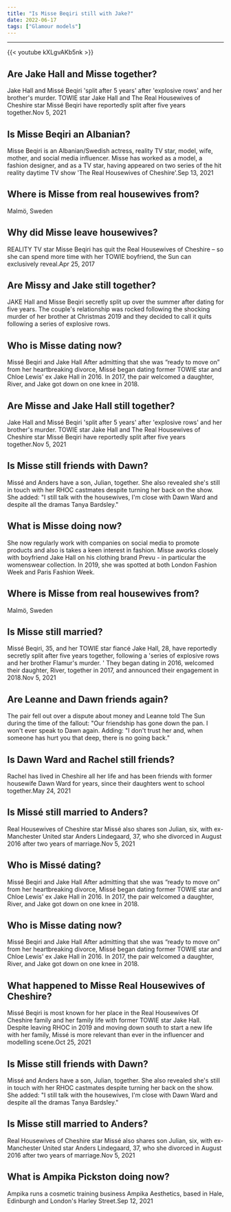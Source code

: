 ```yaml
---
title: "Is Misse Beqiri still with Jake?"
date: 2022-06-17
tags: ["Glamour models"]
---
```


---
{{< youtube kXLgvAKb5nk >}}
## Are Jake Hall and Misse together?
Jake Hall and Missé Beqiri 'split after 5 years' after 'explosive rows' and her brother's murder. TOWIE star Jake Hall and The Real Housewives of Cheshire star Missé Beqiri have reportedly split after five years together.Nov 5, 2021

## Is Misse Beqiri an Albanian?
Misse Beqiri is an Albanian/Swedish actress, reality TV star, model, wife, mother, and social media influencer. Misse has worked as a model, a fashion designer, and as a TV star, having appeared on two series of the hit reality daytime TV show 'The Real Housewives of Cheshire'.Sep 13, 2021

## Where is Misse from real housewives from?
Malmö, Sweden

## Why did Misse leave housewives?
REALITY TV star Misse Beqiri has quit the Real Housewives of Cheshire – so she can spend more time with her TOWIE boyfriend, the Sun can exclusively reveal.Apr 25, 2017

## Are Missy and Jake still together?
JAKE Hall and Misse Beqiri secretly split up over the summer after dating for five years. The couple's relationship was rocked following the shocking murder of her brother at Christmas 2019 and they decided to call it quits following a series of explosive rows.

## Who is Misse dating now?
Missé Beqiri and Jake Hall After admitting that she was “ready to move on” from her heartbreaking divorce, Missé began dating former TOWIE star and Chloe Lewis' ex Jake Hall in 2016. In 2017, the pair welcomed a daughter, River, and Jake got down on one knee in 2018.

## Are Misse and Jake Hall still together?
Jake Hall and Missé Beqiri 'split after 5 years' after 'explosive rows' and her brother's murder. TOWIE star Jake Hall and The Real Housewives of Cheshire star Missé Beqiri have reportedly split after five years together.Nov 5, 2021

## Is Misse still friends with Dawn?
Missé and Anders have a son, Julian, together. She also revealed she's still in touch with her RHOC castmates despite turning her back on the show. She added: "I still talk with the housewives, I'm close with Dawn Ward and despite all the dramas Tanya Bardsley."

## What is Misse doing now?
She now regularly work with companies on social media to promote products and also is takes a keen interest in fashion. Misse aworks closely with boyfriend Jake Hall on his clothing brand Prevu - in particular the womenswear collection. In 2019, she was spotted at both London Fashion Week and Paris Fashion Week.

## Where is Misse from real housewives from?
Malmö, Sweden

## Is Misse still married?
Missé Beqiri, 35, and her TOWIE star fiancé Jake Hall, 28, have reportedly secretly split after five years together, following a 'series of explosive rows and her brother Flamur's murder. ' They began dating in 2016, welcomed their daughter, River, together in 2017, and announced their engagement in 2018.Nov 5, 2021

## Are Leanne and Dawn friends again?
The pair fell out over a dispute about money and Leanne told The Sun during the time of the fallout: "Our friendship has gone down the pan. I won't ever speak to Dawn again. Adding: "I don't trust her and, when someone has hurt you that deep, there is no going back."

## Is Dawn Ward and Rachel still friends?
Rachel has lived in Cheshire all her life and has been friends with former housewife Dawn Ward for years, since their daughters went to school together.May 24, 2021

## Is Missé still married to Anders?
Real Housewives of Cheshire star Missé also shares son Julian, six, with ex-Manchester United star Anders Lindegaard, 37, who she divorced in August 2016 after two years of marriage.Nov 5, 2021

## Who is Missé dating?
Missé Beqiri and Jake Hall After admitting that she was “ready to move on” from her heartbreaking divorce, Missé began dating former TOWIE star and Chloe Lewis' ex Jake Hall in 2016. In 2017, the pair welcomed a daughter, River, and Jake got down on one knee in 2018.

## Who is Misse dating now?
Missé Beqiri and Jake Hall After admitting that she was “ready to move on” from her heartbreaking divorce, Missé began dating former TOWIE star and Chloe Lewis' ex Jake Hall in 2016. In 2017, the pair welcomed a daughter, River, and Jake got down on one knee in 2018.

## What happened to Misse Real Housewives of Cheshire?
Missé Beqiri is most known for her place in the Real Housewives Of Cheshire family and her family life with former TOWIE star Jake Hall. Despite leaving RHOC in 2019 and moving down south to start a new life with her family, Missé is more relevant than ever in the influencer and modelling scene.Oct 25, 2021

## Is Misse still friends with Dawn?
Missé and Anders have a son, Julian, together. She also revealed she's still in touch with her RHOC castmates despite turning her back on the show. She added: "I still talk with the housewives, I'm close with Dawn Ward and despite all the dramas Tanya Bardsley."

## Is Misse still married to Anders?
Real Housewives of Cheshire star Missé also shares son Julian, six, with ex-Manchester United star Anders Lindegaard, 37, who she divorced in August 2016 after two years of marriage.Nov 5, 2021

## What is Ampika Pickston doing now?
Ampika runs a cosmetic training business Ampika Aesthetics, based in Hale, Edinburgh and London's Harley Street.Sep 12, 2021

